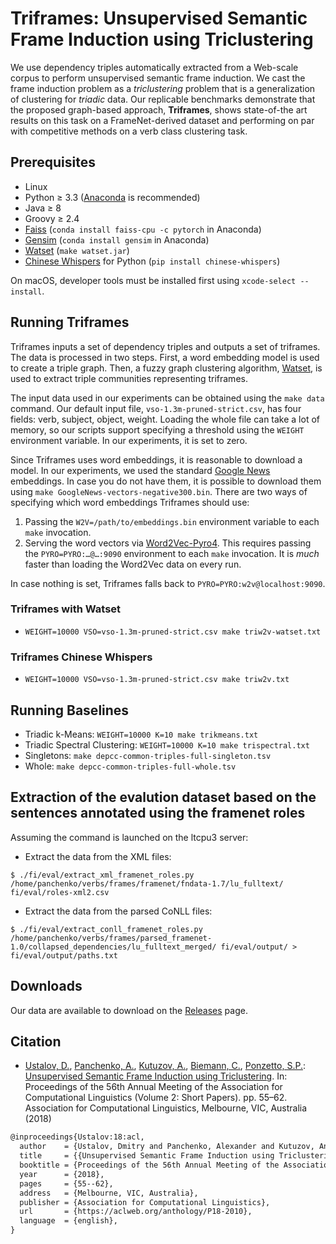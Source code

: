 # Triframes: Unsupervised Semantic Frame Induction using Triclustering

We use dependency triples automatically extracted from a Web-scale corpus to perform unsupervised semantic frame induction. We cast the frame induction problem as a *triclustering* problem that is a generalization of clustering for *triadic* data. Our replicable benchmarks demonstrate that the proposed graph-based approach, **Triframes**, shows state-of-the art results on this task on a FrameNet-derived dataset and performing on par with competitive methods on a verb class clustering task.

## Prerequisites

* Linux
* Python ≥ 3.3 ([Anaconda](https://www.anaconda.com/) is recommended)
* Java ≥ 8
* Groovy ≥ 2.4
* [Faiss](https://github.com/facebookresearch/faiss) (`conda install faiss-cpu -c pytorch` in Anaconda)
* [Gensim](https://radimrehurek.com/gensim/) (`conda install gensim` in Anaconda)
* [Watset](https://github.com/nlpub/watset-java) (`make watset.jar`)
* [Chinese Whispers](https://github.com/nlpub/chinese-whispers-python) for Python (`pip install chinese-whispers`)

On macOS, developer tools must be installed first using `xcode-select --install`.

## Running Triframes

Triframes inputs a set of dependency triples and outputs a set of triframes. The data is processed in two steps. First, a word embedding model is used to create a triple graph. Then, a fuzzy graph clustering algorithm, [Watset](https://github.com/nlpub/watset-java), is used to extract triple communities representing triframes.

The input data used in our experiments can be obtained using the `make data` command. Our default input file, `vso-1.3m-pruned-strict.csv`, has four fields: verb, subject, object, weight. Loading the whole file can take a lot of memory, so our scripts support specifying a threshold using the `WEIGHT` environment variable. In our experiments, it is set to zero.

Since Triframes uses word embeddings, it is reasonable to download a model. In our experiments, we used the standard [Google News](https://code.google.com/archive/p/word2vec/) embeddings. In case you do not have them, it is possible to download them using `make GoogleNews-vectors-negative300.bin`. There are two ways of specifying which word embeddings Triframes should use:

1. Passing the `W2V=/path/to/embeddings.bin` environment variable to each `make` invocation.
2. Serving the word vectors via [Word2Vec-Pyro4](https://github.com/nlpub/word2vec-pyro4). This requires passing the `PYRO=PYRO:…@…:9090` environment to each `make` invocation. It is *much* faster than loading the Word2Vec data on every run.

In case nothing is set, Triframes falls back to `PYRO=PYRO:w2v@localhost:9090`.

### Triframes with Watset

* `WEIGHT=10000 VSO=vso-1.3m-pruned-strict.csv make triw2v-watset.txt`

### Triframes Chinese Whispers

* `WEIGHT=10000 VSO=vso-1.3m-pruned-strict.csv make triw2v.txt`

## Running Baselines

* Triadic k-Means: `WEIGHT=10000 K=10 make trikmeans.txt`
* Triadic Spectral Clustering: `WEIGHT=10000 K=10 make trispectral.txt`
* Singletons: `make depcc-common-triples-full-singleton.tsv`
* Whole: `make depcc-common-triples-full-whole.tsv`

## Extraction of the evalution dataset based on the sentences annotated using the framenet roles

Assuming the command is launched on the ltcpu3 server: 

- Extract the data from the XML files:

```shell
$ ./fi/eval/extract_xml_framenet_roles.py /home/panchenko/verbs/frames/framenet/fndata-1.7/lu_fulltext/ fi/eval/roles-xml2.csv
```

- Extract the data from the parsed CoNLL files:

```shell
$ ./fi/eval/extract_conll_framenet_roles.py /home/panchenko/verbs/frames/parsed_framenet-1.0/collapsed_dependencies/lu_fulltext_merged/ fi/eval/output/ > fi/eval/output/paths.txt
```

## Downloads

Our data are available to download on the [Releases](https://github.com/uhh-lt/triframes/releases) page.

## Citation

* [Ustalov, D.](https://github.com/dustalov), [Panchenko, A.](https://github.com/alexanderpanchenko), [Kutuzov, A.](https://github.com/akutuzov), [Biemann, C.](https://www.inf.uni-hamburg.de/en/inst/ab/lt/people/chris-biemann.html), [Ponzetto, S.P.](https://dws.informatik.uni-mannheim.de/en/people/professors/profdrsimonepaoloponzetto/): [Unsupervised Semantic Frame Induction using Triclustering](https://aclweb.org/anthology/P18-2010). In: Proceedings of the 56th Annual Meeting of the Association for Computational Linguistics (Volume 2: Short Papers). pp. 55–62. Association for Computational Linguistics, Melbourne, VIC, Australia (2018)

```latex
@inproceedings{Ustalov:18:acl,
  author    = {Ustalov, Dmitry and Panchenko, Alexander and Kutuzov, Andrei and Biemann, Chris and Ponzetto, Simone Paolo},
  title     = {{Unsupervised Semantic Frame Induction using Triclustering}},
  booktitle = {Proceedings of the 56th Annual Meeting of the Association for Computational Linguistics (Volume 2: Short Papers)},
  year      = {2018},
  pages     = {55--62},
  address   = {Melbourne, VIC, Australia},
  publisher = {Association for Computational Linguistics},
  url       = {https://aclweb.org/anthology/P18-2010},
  language  = {english},
}
```
